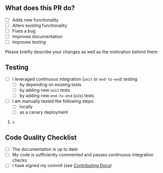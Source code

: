 ## What does this PR do?

- [ ] Adds new functionality
- [ ] Alters existing functionality
- [ ] Fixes a bug
- [ ] Improves documentation
- [ ] Improves testing

Please briefly describe your changes as well as the motivation behind them:

## Testing

- [ ] I leveraged continuous integration (`unit` or `end-to-end`) testing
    - [ ] by depending on existing tests
    - [ ] by adding new `unit` tests
    - [ ] by adding new `end-to-end` (`e2e`) tests
- [ ] I am manually tested the following steps:
    - [ ] locally
    - [ ] as a canary deployment
1. `x`

## Code Quality Checklist

- [ ] The documentation is up to date
- [ ] My code is sufficiently commented and passes continuous integration checks
- [ ] I have signed my commit (see [Contributing Docs](../CONTRIBUTING.md))

